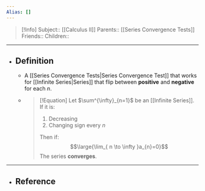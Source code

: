 ```yaml
---
Alias: []
---
```

> [!Info]
> Subject:: [[Calculus II]]
> Parents:: [[Series Convergence Tests]]
> Friends:: 
> Children:: 
---
- ## Definition
	- A [[Series Convergence Tests|Series Convergence Test]] that works for [[Infinite Series|Series]] that flip between **positive** and **negative** for each $n$.
	- > [!Equation]
	  > Let $\sum^{\infty}_{n=1}$ be an [[Infinite Series]]. If it is:
	  > 1. Decreasing
	  > 2. Changing sign every $n$
	  >   
	  > Then if:
	  >  $$\large{\lim_{ n \to \infty }a_{n}=0}$$
	  >  The series **converges**.
---
- ## Reference